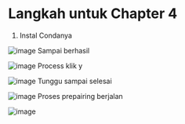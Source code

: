 # Langkah untuk Chapter 4

1. Instal Condanya

![image](https://user-images.githubusercontent.com/15622730/224486731-efeab535-cea0-431c-a422-be57738e0983.png)
Sampai berhasil

![image](https://user-images.githubusercontent.com/15622730/224486754-9e2d1306-4f2b-4300-b2eb-3415aca9c31e.png)
Process klik y

![image](https://user-images.githubusercontent.com/15622730/224486771-5b180a0d-6d18-4ebe-9473-9bb58c12bfec.png)
Tunggu sampai selesai

![image](https://user-images.githubusercontent.com/15622730/224486791-0d10b95c-bdbf-4dcb-bdef-e28a73ea259f.png)
Proses prepairing berjalan

![image](https://user-images.githubusercontent.com/15622730/224486824-d873dd45-4065-43e5-a747-925a0a85bea0.png)
